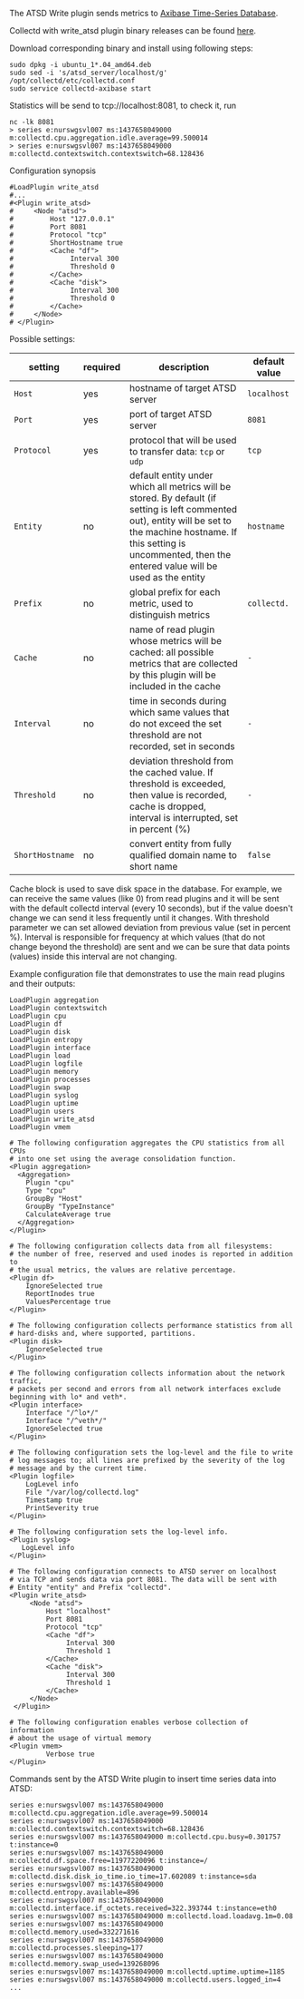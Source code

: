 The ATSD Write plugin sends metrics to [Axibase Time-Series Database](https://axibase.com/products/axibase-time-series-database/).

Collectd with write_atsd plugin binary releases can be found [here](https://github.com/axibase/atsd-collectd-plugin/releases/tag/5.5.0-atsd-binary).

Download corresponding binary and install using following steps:

```
sudo dpkg -i ubuntu_1*.04_amd64.deb
sudo sed -i 's/atsd_server/localhost/g' /opt/collectd/etc/collectd.conf
sudo service collectd-axibase start
```

Statistics will be send to tcp://localhost:8081, to check it, run

```
nc -lk 8081
> series e:nurswgsvl007 ms:1437658049000 m:collectd.cpu.aggregation.idle.average=99.500014
> series e:nurswgsvl007 ms:1437658049000 m:collectd.contextswitch.contextswitch=68.128436
```

Configuration synopsis

```
#LoadPlugin write_atsd
#...
#<Plugin write_atsd>
#     <Node "atsd">
#         Host "127.0.0.1"
#         Port 8081
#         Protocol "tcp"
#         ShortHostname true
#         <Cache "df">
#              Interval 300
#              Threshold 0
#         </Cache>
#         <Cache "disk">
#              Interval 300
#              Threshold 0
#         </Cache>
#     </Node>
# </Plugin>
```

Possible settings:

 setting              | required | description                                                                       | default value
----------------------|----------|-----------------------------------------------------------------------------------|----------------
 `Host`      	      | yes      | hostname of target ATSD server                                                                    | `localhost`
 `Port`               | yes      | port of target ATSD server                                                                         | `8081`
 `Protocol`           | yes      | protocol that will be used to transfer data: `tcp` or `udp`                                                      | `tcp`
 `Entity`             | no       | default entity under which all metrics will be stored. By default (if setting is left commented out), entity will be set to the machine hostname. If this setting is uncommented, then the entered value will be used as the entity                                                                    | `hostname`
 `Prefix`             | no       | global prefix for each metric, used to distinguish metrics                                                     | `collectd.`
 `Cache`             | no       | name of read plugin whose metrics will be cached: all possible metrics that are collected by this plugin will be included in the cache                                                     | `-`
 `Interval`             | no       | time in seconds during which same values that do not exceed the set threshold are not recorded, set in seconds  | `-`
 `Threshold`             | no       | deviation threshold from the cached value. If threshold is exceeded, then value is recorded, cache is dropped, interval is interrupted, set in percent (%)     | `-`
 `ShortHostname`             | no       | convert entity from fully qualified domain name to short name | `false`

Cache block is used to save disk space in the database.
For example, we can receive the same values (like 0) from read plugins and it will be sent with the default collectd interval (every 10 seconds), but if the value doesn't change we can send it less frequently until it changes. With threshold parameter we can set allowed deviation from previous value (set in percent %). Interval is responsible for frequency at which values (that do not change beyond the threshold) are sent and we can be sure that data points (values) inside this interval are not changing.

Example configuration file that demonstrates to use the main read plugins and their outputs:

```
LoadPlugin aggregation
LoadPlugin contextswitch
LoadPlugin cpu
LoadPlugin df
LoadPlugin disk
LoadPlugin entropy
LoadPlugin interface
LoadPlugin load
LoadPlugin logfile
LoadPlugin memory
LoadPlugin processes
LoadPlugin swap
LoadPlugin syslog
LoadPlugin uptime
LoadPlugin users
LoadPlugin write_atsd
LoadPlugin vmem

# The following configuration aggregates the CPU statistics from all CPUs
# into one set using the average consolidation function.
<Plugin aggregation>
  <Aggregation>
    Plugin "cpu"
    Type "cpu"
    GroupBy "Host"
    GroupBy "TypeInstance"
    CalculateAverage true
  </Aggregation>
</Plugin>

# The following configuration collects data from all filesystems: 
# the number of free, reserved and used inodes is reported in addition to
# the usual metrics, the values are relative percentage. 
<Plugin df>
    IgnoreSelected true
    ReportInodes true
    ValuesPercentage true
</Plugin>

# The following configuration collects performance statistics from all 
# hard-disks and, where supported, partitions.
<Plugin disk>
    IgnoreSelected true
</Plugin>

# The following configuration collects information about the network traffic,
# packets per second and errors from all network interfaces exclude beginning with lo* and veth*.
<Plugin interface>
    Interface "/^lo*/"
    Interface "/^veth*/"
    IgnoreSelected true
</Plugin>

# The following configuration sets the log-level and the file to write
# log messages to; all lines are prefixed by the severity of the log
# message and by the current time.
<Plugin logfile>
    LogLevel info
    File "/var/log/collectd.log"
    Timestamp true
    PrintSeverity true
</Plugin>

# The following configuration sets the log-level info.
<Plugin syslog>
   LogLevel info
</Plugin>

# The following configuration connects to ATSD server on localhost
# via TCP and sends data via port 8081. The data will be sent with
# Entity "entity" and Prefix "collectd".
<Plugin write_atsd>
     <Node "atsd">
         Host "localhost"
         Port 8081
         Protocol "tcp"
         <Cache "df">
              Interval 300
              Threshold 1
         </Cache>
         <Cache "disk">
              Interval 300
              Threshold 1
         </Cache>
     </Node>
 </Plugin>

# The following configuration enables verbose collection of information
# about the usage of virtual memory
<Plugin vmem>
         Verbose true
</Plugin>
```

Commands sent by the ATSD Write plugin to insert time series data into ATSD:

```
series e:nurswgsvl007 ms:1437658049000 m:collectd.cpu.aggregation.idle.average=99.500014
series e:nurswgsvl007 ms:1437658049000 m:collectd.contextswitch.contextswitch=68.128436
series e:nurswgsvl007 ms:1437658049000 m:collectd.cpu.busy=0.301757 t:instance=0
series e:nurswgsvl007 ms:1437658049000 m:collectd.df.space.free=11977220096 t:instance=/
series e:nurswgsvl007 ms:1437658049000 m:collectd.disk.disk_io_time.io_time=17.602089 t:instance=sda
series e:nurswgsvl007 ms:1437658049000 m:collectd.entropy.available=896
series e:nurswgsvl007 ms:1437658049000 m:collectd.interface.if_octets.received=322.393744 t:instance=eth0
series e:nurswgsvl007 ms:1437658049000 m:collectd.load.loadavg.1m=0.08
series e:nurswgsvl007 ms:1437658049000 m:collectd.memory.used=332271616
series e:nurswgsvl007 ms:1437658049000 m:collectd.processes.sleeping=177
series e:nurswgsvl007 ms:1437658049000 m:collectd.memory.swap_used=139268096
series e:nurswgsvl007 ms:1437658049000 m:collectd.uptime.uptime=1185
series e:nurswgsvl007 ms:1437658049000 m:collectd.users.logged_in=4
...
```

